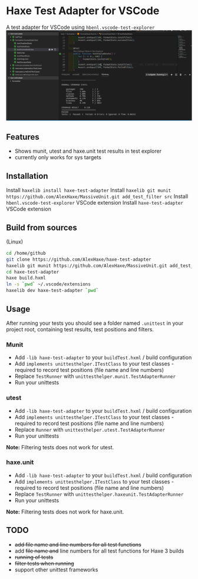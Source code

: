 # Haxe Test Adapter for VSCode

A test adapter for VSCode using `hbenl.vscode-test-explorer`
![VSCode Test Adapter for Haxe](resources/haxe-test-adapter.gif)

## Features

* Shows munit, utest and haxe.unit test results in test explorer
* currently only works for sys targets

## Installation

Install `haxelib install haxe-test-adapter`
Install `haxelib git munit https://github.com/AlexHaxe/MassiveUnit.git add_test_filter src` 
Install `hbenl.vscode-test-explorer` VSCode extension
Install `haxe-test-adapter` VSCode extension

## Build from sources

(Linux)

```bash
cd /home/github
git clone https://github.com/AlexHaxe/haxe-test-adapter
haxelib git munit https://github.com/AlexHaxe/MassiveUnit.git add_test_filter src
cd haxe-test-adapter
haxe build.hxml
ln -s `pwd` ~/.vscode/extensions
haxelib dev haxe-test-adapter `pwd`
```

## Usage

After running your tests you should see a folder named `.unittest` in your project root, containing test results, test positions and filters.

### Munit

* Add `-lib haxe-test-adapter` to your `buildTest.hxml` / build configuration
* Add `implements unittesthelper.ITestClass` to your test classes - required to record test positions (file name and line numbers)
* Replace `TestRunner` with `unittesthelper.munit.TestAdapterRunner`
* Run your unittests

### utest

* Add `-lib haxe-test-adapter` to your `buildTest.hxml` / build configuration
* Add `implements unittesthelper.ITestClass` to your test classes - required to record test positions (file name and line numbers)
* Replace `Runner` with `unittesthelper.utest.TestAdapterRunner`
* Run your unittests

**Note:** Filtering tests does not work for utest.

### haxe.unit

* Add `-lib haxe-test-adapter` to your `buildTest.hxml` / build configuration
* Add `implements unittesthelper.ITestClass` to your test classes - required to record test positions (file name and line numbers)
* Replace `TestRunner` with `unittesthelper.haxeunit.TestAdapterRunner`
* Run your unittests

**Note:** Filtering tests does not work for haxe.unit.

## TODO

* ~~add file name and line numbers for all test functions~~
* add ~~file name and~~ line numbers for all test functions for Haxe 3 builds
* ~~running of tests~~
* ~~filter tests when running~~
* support other unittest frameworks